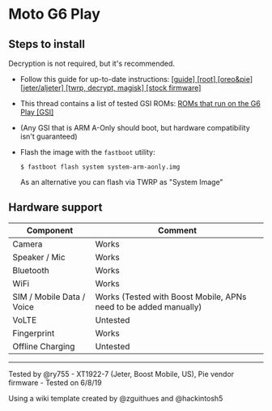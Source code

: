# Moto G6 Play

## Steps to install

Decryption is not required, but it's recommended.  
* Follow this guide for up-to-date instructions: [[guide] [root] [oreo&pie] [jeter/aljeter] [twrp, decrypt, magisk] [stock firmware]](https://forum.xda-developers.com/g6-play/how-to/guide-t3929928)
* This thread contains a list of tested GSI ROMs: [ROMs that run on the G6 Play [GSI]](https://forum.xda-developers.com/g6-play/development/roms-run-g6-play-gsi-t3904067)
* (Any GSI that is ARM A-Only should boot, but hardware compatibility isn't guaranteed)
* Flash the image with the `fastboot` utility:
    ```
    $ fastboot flash system system-arm-aonly.img
    ```

    As an alternative you can flash via TWRP as "System Image"

## Hardware support

| Component                 |      Comment                                                    |
|---------------------------|-----------------------------------------------------------------|
| Camera                    | Works                                                           |
| Speaker / Mic             | Works                                                           |
| Bluetooth                 | Works                                                           |
| WiFi                      | Works                                                           |
| SIM / Mobile Data / Voice | Works (Tested with Boost Mobile, APNs need to be added manually)|
| VoLTE                     | Untested                                                        |
| Fingerprint               | Works                                                           |
| Offline Charging          | Untested                                                        |
---

Tested by @ry755 - XT1922-7 (Jeter, Boost Mobile, US), Pie vendor firmware - Tested on 6/8/19

Using a wiki template created by @zguithues and @hackintosh5